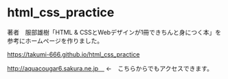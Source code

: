 # html_css_practice

著者　服部雄樹「HTML & CSSとWebデザインが1冊できちんと身につく本」を参考にホームページを作りました。

https://takumi-666.github.io/html_css_practice

http://aquacougar6.sakura.ne.jp　
←　こちらからでもアクセスできます。
